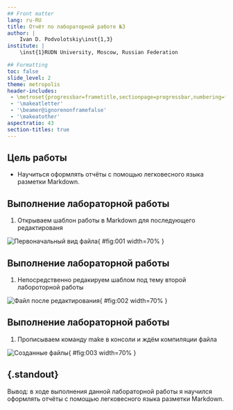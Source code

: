 ```yaml
---
## Front matter
lang: ru-RU
title: Отчёт по лабораторной работе №3
author: |
	Ivan D. Podvolotskiy\inst{1,3}
institute: |
	\inst{1}RUDN University, Moscow, Russian Federation

## Formatting
toc: false
slide_level: 2
theme: metropolis
header-includes: 
 - \metroset{progressbar=frametitle,sectionpage=progressbar,numbering=fraction}
 - '\makeatletter'
 - '\beamer@ignorenonframefalse'
 - '\makeatother'
aspectratio: 43
section-titles: true
---
```


## Цель работы
 - Научиться оформлять отчёты с помощью легковесного языка разметки Markdown.
 
## Выполнение лабораторной работы

1. Открываем шаблон работы в Markdown для последующего редактированя

![Первоначальный вид файла](image/1-1.png){ #fig:001 width=70% }

## Выполнение лабораторной работы

1. Непосредственно редакируем шаблом под тему второй лабороторной работы

![Файл после редактирования](image/1-2.png){ #fig:002 width=70% }

## Выполнение лабораторной работы

1. Прописываем команду make в консоли и ждём компиляции файла

![Созданные файлы](image/1-3.png){ #fig:003 width=70% }

## {.standout}

Вывод: в ходе выполнения данной лабораторной работы я научился оформлять отчёты с помощью легковесного языка разметки Markdown.
